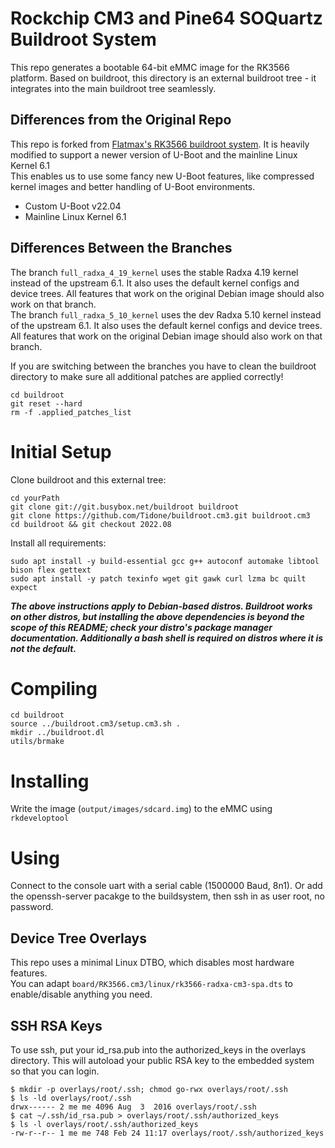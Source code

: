 # Rockchip CM3 and Pine64 SOQuartz Buildroot System

This repo generates a bootable 64-bit eMMC image for the RK3566 platform.
Based on buildroot, this directory is an external buildroot tree - it integrates into the main buildroot tree seamlessly.

## Differences from the Original Repo

This repo is forked from [Flatmax's RK3566 buildroot system](https://github.com/flatmax/buildroot.rockchip).
It is heavily modified to support a newer version of U-Boot and the mainline Linux Kernel 6.1\
This enables us to use some fancy new U-Boot features, like compressed kernel images and better handling of U-Boot environments.


- Custom U-Boot v22.04
- Mainline Linux Kernel 6.1

## Differences Between the Branches

The branch `full_radxa_4_19_kernel` uses the stable Radxa 4.19 kernel instead of the upstream 6.1. It also uses the default kernel configs and device trees. All features that work on the original Debian image should also work on that branch.  
The branch `full_radxa_5_10_kernel` uses the dev Radxa 5.10 kernel instead of the upstream 6.1. It also uses the default kernel configs and device trees. All features that work on the original Debian image should also work on that branch.

If you are switching between the branches you have to clean the buildroot directory to make sure all additional patches are applied correctly!
```
cd buildroot
git reset --hard
rm -f .applied_patches_list
```

# Initial Setup

Clone buildroot and this external tree:

```
cd yourPath
git clone git://git.busybox.net/buildroot buildroot
git clone https://github.com/Tidone/buildroot.cm3.git buildroot.cm3
cd buildroot && git checkout 2022.08
```

Install all requirements:
```
sudo apt install -y build-essential gcc g++ autoconf automake libtool bison flex gettext
sudo apt install -y patch texinfo wget git gawk curl lzma bc quilt expect
```

***The above instructions apply to Debian-based distros. Buildroot works on other distros, but installing the above dependencies is beyond the scope of this README; check your distro's package manager documentation.  Additionally a bash shell is required on distros where it is not the default.***


# Compiling

```
cd buildroot
source ../buildroot.cm3/setup.cm3.sh .
mkdir ../buildroot.dl
utils/brmake
```

# Installing

Write the image (`output/images/sdcard.img`) to the eMMC using `rkdeveloptool`

# Using

Connect to the console uart with a serial cable (1500000 Baud, 8n1). Or add the openssh-server pacakge to the buildsystem, then ssh in as user root, no password.

## Device Tree Overlays

This repo uses a minimal Linux DTBO, which disables most hardware features.\
You can adapt `board/RK3566.cm3/linux/rk3566-radxa-cm3-spa.dts` to enable/disable anything you need.

## SSH RSA Keys

To use ssh, put your id_rsa.pub into the authorized_keys in the overlays directory. This will autoload your public RSA key to the embedded system so that you can login.
```
$ mkdir -p overlays/root/.ssh; chmod go-rwx overlays/root/.ssh
$ ls -ld overlays/root/.ssh
drwx------ 2 me me 4096 Aug  3  2016 overlays/root/.ssh
$ cat ~/.ssh/id_rsa.pub > overlays/root/.ssh/authorized_keys
$ ls -l overlays/root/.ssh/authorized_keys
-rw-r--r-- 1 me me 748 Feb 24 11:17 overlays/root/.ssh/authorized_keys
```
